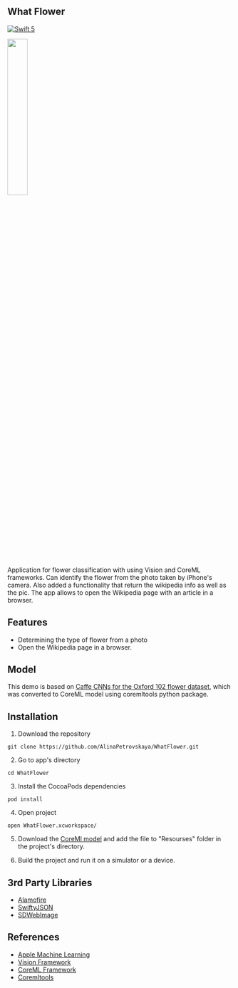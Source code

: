 ## What Flower
[![Swift 5](https://img.shields.io/badge/Swift-5.0-orange.svg?style=flat)](https://swift.org)

<img src="https://media.tenor.com/images/97185aa275e3171e27ac01eb0a5dc756/tenor.gif" width="30%" height="auto">

Application for flower classification with using Vision and CoreML frameworks. Can identify the flower from the photo taken by iPhone's camera. Also added a functionality that return the wikipedia info as well as the pic. 
The app allows to open the Wikipedia page with an article in a browser.


## Features
- Determining the type of flower from a photo
- Open the Wikipedia page in a browser.


## Model
This demo is based on [Caffe CNNs for the Oxford 102 flower dataset](https://github.com/jimgoo/caffe-oxford102), which was converted to CoreML model using coremltools python package. 


## Installation
1. Download the repository

`git clone https://github.com/AlinaPetrovskaya/WhatFlower.git`

2. Go to app's directory

`cd WhatFlower`

3. Install the CocoaPods dependencies

`pod install`

4. Open project

`open WhatFlower.xcworkspace/`

5. Download the [CoreMl model](https://drive.google.com/file/d/1zUyKD1__ukChKjm_EhXz_zPfjcSMH9QG/view?usp=sharing) and add the file to "Resourses" folder in the project's directory.

6. Build the project and run it on a simulator or a device.




## 3rd Party Libraries
- [Alamofire](https://github.com/Alamofire/Alamofire)
- [SwiftyJSON](https://github.com/SwiftyJSON/SwiftyJSON)
- [SDWebImage](https://github.com/SDWebImage/SDWebImage)


## References
- [Apple Machine Learning](https://developer.apple.com/machine-learning/)
- [Vision Framework](https://developer.apple.com/documentation/vision)
- [CoreML Framework](https://developer.apple.com/documentation/coreml)
- [Coremltools](https://pypi.org/project/coremltools/)
